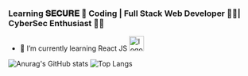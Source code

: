 ### Learning 𝐒𝐄𝐂𝐔𝐑𝐄 🔐 Coding | Full Stack Web Developer 👨‍💻| CyberSec Enthusiast 🐱‍💻
- 🌱 I’m currently learning React JS <img src="https://3ulsmb4eg8vz37c0vz2si64j-wpengine.netdna-ssl.com/wp-content/uploads/2019/05/react-native-UX-design.gif" alt="logo" width="30px" />

![Anurag's GitHub stats](https://github-readme-stats.vercel.app/api?username=vamsi963601&theme=radical)
![Top Langs](https://github-readme-stats.vercel.app/api/top-langs/?username=vamsi963601&layout=compact&theme=radical)

<!--
**vamsi963601/vamsi963601** is a ✨ _special_ ✨ repository because its `README.md` (this file) appears on your GitHub profile.

Here are some ideas to get you started:

- 🔭 I’m currently working on 

- 👯 I’m looking to collaborate on ...
- 🤔 I’m looking for help with ...
- 💬 Ask me about ...
- 📫 How to reach me: ...
- 😄 Pronouns: ...
- ⚡ Fun fact: ...
-->
